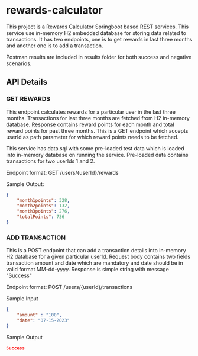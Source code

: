 # rewards-calculator

This project is a Rewards Calculator Springboot based REST services. This service use in-memory H2 embedded database for storing data related to transactions. It has two endpoints, one is to get rewards in last three months and another one is to add a transaction.  

Postman results are included in results folder for both success and negative scenarios.


## API Details
### GET REWARDS
This endpoint calculates rewards for a particular user in the last three months. Transactions for last three months are fetched from H2 in-memory database. Response contains reward points for each month and total reward points for past three months. This is a GET endpoint which accepts userId as path parameter for which reward points needs to be fetched.

This service has data.sql with some pre-loaded test data which is loaded into in-memory database on running the service. Pre-loaded data contains transactions for two userIds 1 and 2. 

Endpoint format: GET /users/{userId}/rewards

Sample Output:
```json
{
    "month1points": 328,
    "month2points": 132,
    "month3points": 276,
    "totalPoints": 736
}
```

### ADD TRANSACTION
This is a POST endpoint that can add a transaction details into in-memory H2 database for a given particular userId. Request body contains two fields transaction amount and date which are mandatory and date should be in valid format MM-dd-yyyy. Response is simple string with message "Success"

Endpoint format: POST /users/{userId}/transactions

Sample Input

```json
{
    "amount" : "100",
    "date": "07-15-2023"    
}
```

Sample Output
```json
Success
```

